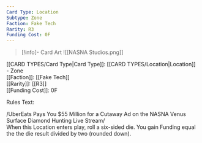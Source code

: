 ```yaml
---
Card Type: Location
Subtype: Zone
Faction: Fake Tech
Rarity: R3
Funding Cost: 0F
---
```

> [!info]- Card Art
> ![[NASNA Studios.png]]

[[CARD TYPES/Card Type|Card Type]]: [[CARD TYPES/Location|Location]] - Zone  
[[Faction]]: [[Fake Tech]]  
[[Rarity]]: [[R3]]  
[[Funding Cost]]: 0F  

Rules Text:  

/UberEats Pays You $55 Million for a Cutaway Ad on the NASNA Venus Surface Diamond Hunting Live Stream/   
When this Location enters play, roll a six-sided die. You gain Funding equal the the die result divided by two (rounded down).  